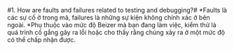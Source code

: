#1. How are faults and failures related to testing and debugging?#
*Faults là các sự cố ở trong mã, failures là những sự kiện không chính xác ở bên ngoài. 
*Phụ thuộc vào mức độ Beizer mà bạn đang làm việc, kiểm thử là quá trình cố gắng gây ra lỗi hoặc cho thấy rằng chúng xảy ra ở một mức độ có thể chấp nhận được.
